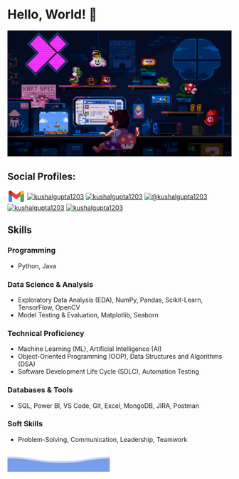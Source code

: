 # Hello, World! 👋


![gif](https://github.com/kushalgupta1203/kushalgupta1203/blob/main/public/user.gif)

<h2 align="left">Social Profiles:</h2>
<p align="left">
<a href="mailto:kushalgupta1203@gmail.com" target="blank"><img align="center" src="https://github.com/kushalgupta1203/kushalgupta1203/blob/main/public/gmail.png" alt="kushalgupta1203@gmail.com" height="30" width="40" /></a>
<a href="https://linkedin.com/in/kushalgupta1203" target="blank"><img align="center" src="https://raw.githubusercontent.com/rahuldkjain/github-profile-readme-generator/master/src/images/icons/Social/linked-in-alt.svg" alt="kushalgupta1203" height="30" width="40" /></a>
<a href="https://twitter.com/kushalgupta1203" target="blank"><img align="center" src="https://raw.githubusercontent.com/rahuldkjain/github-profile-readme-generator/master/src/images/icons/Social/twitter.svg" alt="kushalgupta1203" height="30" width="40" /></a>
<a href="https://medium.com/@kushalgupta1203" target="blank"><img align="center" src="https://raw.githubusercontent.com/rahuldkjain/github-profile-readme-generator/master/src/images/icons/Social/medium.svg" alt="@kushalgupta1203" height="30" width="40" /></a>
<a href="https://kaggle.com/kushalgupta1203" target="blank"><img align="center" src="https://raw.githubusercontent.com/rahuldkjain/github-profile-readme-generator/master/src/images/icons/Social/kaggle.svg" alt="kushalgupta1203" height="30" width="40" /></a>
<a href="https://www.leetcode.com/kushalgupta1203" target="blank"><img align="center" src="https://raw.githubusercontent.com/rahuldkjain/github-profile-readme-generator/master/src/images/icons/Social/leet-code.svg" alt="kushalgupta1203" height="30" width="40" /></a>
</p>

## Skills  

### Programming  
- Python, Java

### Data Science & Analysis  
- Exploratory Data Analysis (EDA), NumPy, Pandas, Scikit-Learn, TensorFlow, OpenCV  
- Model Testing & Evaluation, Matplotlib, Seaborn  

### Technical Proficiency  
- Machine Learning (ML), Artificial Intelligence (AI)  
- Object-Oriented Programming (OOP), Data Structures and Algorithms (DSA)  
- Software Development Life Cycle (SDLC), Automation Testing 

### Databases & Tools  
- SQL, Power BI, VS Code, Git, Excel, MongoDB, JIRA, Postman 

### Soft Skills  
- Problem-Solving, Communication, Leadership, Teamwork  

![svg](https://github.com/kushalgupta1203/kushalgupta1203/blob/main/public/bottom.svg)
